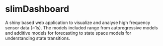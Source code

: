 # slimDashboard
A shiny based web application to visualize and analyse high frequency sensor data (~1s).
The models included range from autoregressive models and additive models for forecasting to state space models for understanding state transitions.
